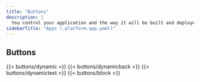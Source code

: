 ```yaml
---
title: "Buttons"
description: |
  You control your application and the way it will be built and deployed on Platform.sh via a single configuration file, `.platform.app.yaml`, located at the root of your application folder inside your Git repository.
sidebarTitle: "Apps (.platform.app.yaml)"
---
```


## Buttons

{{< buttons/dynamic >}}
{{< buttons/dynamicback >}}
{{< buttons/dynamictest >}}
{{< buttons/block >}}
